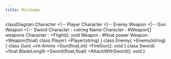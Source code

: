 ```yaml
---
title: MiniGame
---
```

classDiagram
    Character <|-- Player
    Character <|-- Enemy
    Weapon <|-- Gun
    Weapon <|-- Sword
    Character : +string Name
    Character : #Weapon[] weapons
    Character : +Flight(): void
    Weapon : #float power
    Weapon : +Weapon(float)
    class Player{
        +Player(string)
    }
    class Enemy{
        +Enemy(string)
    }
    class Gun{
        +int Ammo
        +Gun(float,int)
        +FireGun(): void
    }
    class Sword{
        +float BladeLength
        +Sword(float,float)
        +AttackWithSword(): void
    }